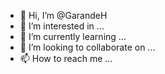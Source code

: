 - 👋 Hi, I’m @GarandeH
- 👀 I’m interested in ...
- 🌱 I’m currently learning ...
- 💞️ I’m looking to collaborate on ...
- 📫 How to reach me ...

<!---
GarandeH/GarandeH is a ✨ special ✨ repository because its `README.md` (this file) appears on your GitHub profile.
You can click the Preview link to take a look at your changes.
--->
